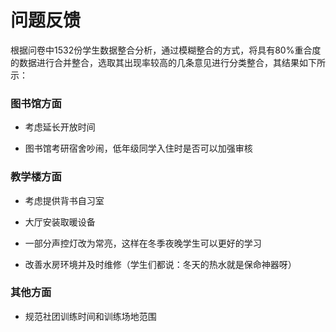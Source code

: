 # 问题反馈

根据问卷中1532份学生数据整合分析，通过模糊整合的方式，将具有80%重合度的数据进行合并整合，选取其出现率较高的几条意见进行分类整合，其结果如下所示：

### 图书馆方面

- 考虑延长开放时间

- 图书馆考研宿舍吵闹，低年级同学入住时是否可以加强审核



### 教学楼方面

- 考虑提供背书自习室

- 大厅安装取暖设备

- 一部分声控灯改为常亮，这样在冬季夜晚学生可以更好的学习

- 改善水房环境并及时维修（学生们都说：冬天的热水就是保命神器呀）



### 其他方面

- 规范社团训练时间和训练场地范围

